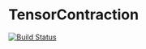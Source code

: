 # TensorContraction

[![Build Status](https://travis-ci.org/andyferris/TensorContraction.jl.svg?branch=master)](https://travis-ci.org/andyferris/TensorContraction.jl)
